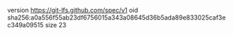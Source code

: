 version https://git-lfs.github.com/spec/v1
oid sha256:a0a556f55ab23df6756015a343a08645d36b5ada89e833025caf3ec349a09515
size 23

